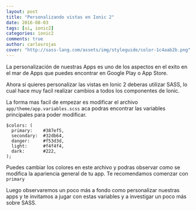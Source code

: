 ```yaml
---
layout: post
title: "Personalizando vistas en Ionic 2"
date: 2016-08-03
tags: [ui, ionic2]
categories: ionic2
comments: true
author: carlosrojas
cover: "http://sass-lang.com/assets/img/styleguide/color-1c4aab2b.png"
---
```


<div class="row">
  <div class="col col-100 col-md-50 col-lg-50">
    <amp-img width="427" height="320" layout="responsive" src="http://sass-lang.com/assets/img/styleguide/color-1c4aab2b.png" alt="firebase-database-and-ionic-2"></amp-img>
  </div>
</div>

La personalización de nuestras Apps es uno de los aspectos en el exito en el mar de Apps que puedes encontrar en Google Play o App Store.

Ahora si quieres personalizar las vistas en Ionic 2 deberas utilizar SASS, lo cual hace muy facil realizar cambios a todos los componentes de Ionic.

La forma mas facil de empezar es modificar el archivo `app/theme/app.variables.scss` aca podras encontrar las variables principales para poder modificar.

```
$colors: (
  primary:    #387ef5,
  secondary:  #32db64,
  danger:     #f53d3d,
  light:      #f4f4f4,
  dark:       #222,
);
```

Puedes cambiar los colores en este archivo y podras observar como se modifica la apariencia general de tu app. Te recomendamos comenzar con `primary`

Luego observaremos un poco más a fondo como personalizar nuestras apps y te invitamos a jugar con estas variables y a investigar un poco más sobre SASS.


